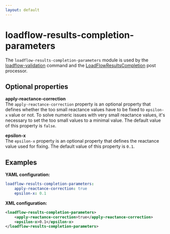 ```yaml
---
layout: default
---
```


# loadflow-results-completion-parameters
The `loadflow-results-completion-parameters` module is used by the [loadflow-validation]() command and the [LoadFlowResultsCompletion](../../grid/formats/import-post-processor.md#loadflow-post-processor) post processor.

## Optional properties

**apply-reactance-correction**  
The `apply-reactance-correction` property is an optional property that defines whether the too small reactance values have to be fixed to `epsilon-x` value or not. To solve numeric issues with very small reactance values, it's necessary to set the too small values to a minimal value. The default value of this property is `false`.

**epsilon-x**  
The `epsilon-x` property is an optional property that defines the reactance value used for fixing. The default value of this property is `0.1`.
 
## Examples

**YAML configuration:**
```yaml
loadflow-results-completion-parameters:
    apply-reactance-correction: true
    epsilon-x: 0.1
```

**XML configuration:**
```xml
<loadflow-results-completion-parameters>
    <apply-reactance-correction>true</apply-reactance-correction>
    <epsilon-x>0.1</epsilon-x>
</loadflow-results-completion-parameters>
```
